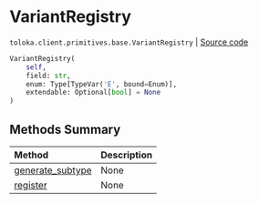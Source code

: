 # VariantRegistry
`toloka.client.primitives.base.VariantRegistry` | [Source code](https://github.com/Toloka/toloka-kit/blob/v1.2.0.post1/src/client/primitives/base.py#L35)

```python
VariantRegistry(
    self,
    field: str,
    enum: Type[TypeVar('E', bound=Enum)],
    extendable: Optional[bool] = None
)
```

## Methods Summary

| Method | Description |
| :------| :-----------|
[generate_subtype](toloka.client.primitives.base.VariantRegistry.generate_subtype.md)| None
[register](toloka.client.primitives.base.VariantRegistry.register.md)| None
